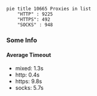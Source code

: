 
```mermaid
pie title 10665 Proxies in list
    "HTTP" : 9225
    "HTTPS": 492
    "SOCKS" : 948
```

### Some Info
#### Average Timeout

- mixed: 1.3s
- http: 0.4s
- https: 9.8s
- socks: 5.7s